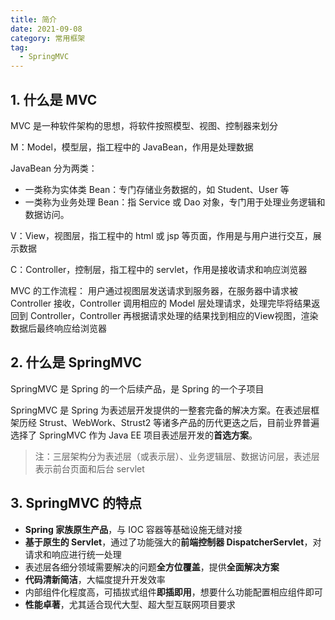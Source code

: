 ```yaml
---
title: 简介
date: 2021-09-08
category: 常用框架
tag:
  - SpringMVC
---
```


## 1. 什么是 MVC

MVC 是一种软件架构的思想，将软件按照模型、视图、控制器来划分

M：Model，模型层，指工程中的 JavaBean，作用是处理数据

JavaBean 分为两类：

- 一类称为实体类 Bean：专门存储业务数据的，如 Student、User 等
- 一类称为业务处理 Bean：指 Service 或 Dao 对象，专门用于处理业务逻辑和数据访问。

V：View，视图层，指工程中的 html 或 jsp 等页面，作用是与用户进行交互，展示数据

C：Controller，控制层，指工程中的 servlet，作用是接收请求和响应浏览器

MVC 的工作流程：
用户通过视图层发送请求到服务器，在服务器中请求被 Controller 接收，Controller 调用相应的 Model 层处理请求，处理完毕将结果返回到 Controller，Controller 再根据请求处理的结果找到相应的View视图，渲染数据后最终响应给浏览器

## 2. 什么是 SpringMVC

SpringMVC 是 Spring 的一个后续产品，是 Spring 的一个子项目

SpringMVC 是 Spring 为表述层开发提供的一整套完备的解决方案。在表述层框架历经 Strust、WebWork、Strust2 等诸多产品的历代更迭之后，目前业界普遍选择了 SpringMVC 作为 Java EE 项目表述层开发的**首选方案**。

> 注：三层架构分为表述层（或表示层）、业务逻辑层、数据访问层，表述层表示前台页面和后台 servlet

## 3. SpringMVC 的特点

- **Spring 家族原生产品**，与 IOC 容器等基础设施无缝对接
- **基于原生的 Servlet**，通过了功能强大的**前端控制器 DispatcherServlet**，对请求和响应进行统一处理
- 表述层各细分领域需要解决的问题**全方位覆盖**，提供**全面解决方案**
- **代码清新简洁**，大幅度提升开发效率
- 内部组件化程度高，可插拔式组件**即插即用**，想要什么功能配置相应组件即可
- **性能卓著**，尤其适合现代大型、超大型互联网项目要求

